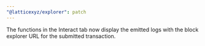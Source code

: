 ```yaml
---
"@latticexyz/explorer": patch
---
```


The functions in the Interact tab now display the emitted logs with the block explorer URL for the submitted transaction.
